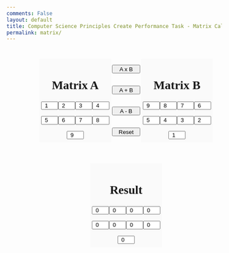 ```yaml
---
comments: False
layout: default
title: Computer Science Principles Create Performance Task - Matrix Calculator
permalink: matrix/
---
```


<html lang="en">
<head>
<title>Matrix Calculator</title>
    <!-- Styles for the webpage -->
    <style>
        /* header {
            text-align: center;
            display: block;
            margin-left: auto;
            margin-right: auto;
        } */
        #upper {
            margin-left: auto;
            margin-right: auto;
            display: flex;
            flex-flow: row wrap;
            width: 40em;
            height: 35em;
            /* background: #FAFAFA; */
            align-items: center;
            justify-content: center;
        }
        #matrix1, #matrix2, #matrix3{
            order: 1;
            width: 12em;
            height: 40%;
        }
        #operations {
            order: 1;
            width: 5em;
            height: 40%;
            display: flex;
            flex-flow: row wrap;
            align-items: center;
            justify-content: center;
        }
        .operation {
            width: 5em;
            height: 10%
        }
        .parent {
            display: flex;
            flex-flow: row wrap;
            width: 12em;
            background: #FAFAFA;
            align-items: center;
            justify-content: center;
        }
        .title {
            order: 1;
            font-family: "Times New Roman", serif;
            width: 9em;
            height: 10%;
            text-align: center;
        }
        .m1r1, .m2r1, .m3r1 {
            order: 2;
            width: 3em;
            height: 10%;
            text-align: center;
        }
        .m1r2, .m2r2, .m3r2 {
            order: 3;
            width: 3em;
            height: 10%;
            text-align: center;
        }
        .m1r3, .m2r3, .m3r3 {
            order: 4;
            width: 3em;
            height: 10%;
            text-align: center;
        }
        .functions {
            order: 5;
            width: 9em;
            height: 40%;
            display: flex;
            flex-flow: row wrap;
            align-items: center;
            justify-content: center;
        }
        .function {
            width: 8em;
            height: 10%;
            border-radius: 2em;
        }
        #console {
            display: block;
            margin-left: auto;
            margin-right: auto;
            width: 40%;
            height: 50%;
        }
    </style>
</head>
<body>
	<div id="upper">
		<div id="matrix1" class="parent">
			<h1 class="title">Matrix A</h1>
			<input class="m1r1" id="1.1.1" type="number" value="1"/>
			<input class="m1r1" id="1.1.2" type="number" value="2"/>
			<input class="m1r1" id="1.1.3" type="number" value="3"/>
			<input class="m1r2" id="1.2.1" type="number" value="4"/>
			<input class="m1r2" id="1.2.2" type="number" value="5"/>
			<input class="m1r2" id="1.2.3" type="number" value="6"/>
			<input class="m1r3" id="1.3.1" type="number" value="7"/>
			<input class="m1r3" id="1.3.2" type="number" value="8"/>
			<input class="m1r3" id="1.3.3" type="number" value="9"/>	
		</div>
		<div id="operations">
			<input class="operation" type="button" value="A x B" onclick="getvalues()"/>
			<input class="operation" type="button" value="A + B" onclick="addmatrix()"/>
			<input class="operation" type="button" value="A - B" onclick="subtractmatrix()"/>
            <input class="operation" type="button" value="Reset" onclick="reset()"/>
		</div>
		<div id="matrix2" class="parent">
			<h1 class="title">Matrix B</h1>
			<input class="m2r1" id="2.1.1" type="number" value="9"/>
			<input class="m2r1" id="2.1.2" type="number" value="8"/>
			<input class="m2r1" id="2.1.3" type="number" value="7"/>
			<input class="m2r2" id="2.2.1" type="number" value="6"/>
			<input class="m2r2" id="2.2.2" type="number" value="5"/>
			<input class="m2r2" id="2.2.3" type="number" value="4"/>
			<input class="m2r3" id="2.3.1" type="number" value="3"/>
			<input class="m2r3" id="2.3.2" type="number" value="2"/>
			<input class="m2r3" id="2.3.3" type="number" value="1"/>
		</div>
        <div id="matrix3" class="parent">
			<h1 class="title">Result</h1>
			<input class="m3r1" id="3.1.1" type="number" value="0"/>
			<input class="m3r1" id="3.1.2" type="number" value="0"/>
			<input class="m3r1" id="3.1.3" type="number" value="0"/>
			<input class="m3r2" id="3.2.1" type="number" value="0"/>
			<input class="m3r2" id="3.2.2" type="number" value="0"/>
			<input class="m3r2" id="3.2.3" type="number" value="0"/>
			<input class="m3r3" id="3.3.1" type="number" value="0"/>
			<input class="m3r3" id="3.3.2" type="number" value="0"/>
			<input class="m3r3" id="3.3.3" type="number" value="0"/>
		</div>
	</div>
<script>
var matrix1 = []
var matrix2 = []
var matrix3 = []
function matrixone() {
    var matrix1 = []
    var temp
        for (let j = 1; j < 4; j++) {
            var temp1 = []
            for (let k = 1; k < 4; k++) {
                temp = document.getElementById("1."+j+"."+k+"").value
                temp1.push(temp)
            }
            matrix1[j-1]=temp1
        }
    return matrix1
}
function matrixtwo() {
    var matrix2 = []
    var temp
        for (let j = 1; j < 4; j++) {
            var temp1 = []
            for (let k = 1; k < 4; k++) {
                temp = document.getElementById("2."+j+"."+k+"").value
                temp1.push(temp)
            }
            matrix2[j-1]=temp1
        }
    return matrix2
}
function matrixthree() {
    var matrix3 = []
    var temp
        for (let j = 1; j < 4; j++) {
            var temp1 = []
            for (let k = 1; k < 4; k++) {
                temp = document.getElementById("3."+j+"."+k+"").value
                temp1.push(temp)
            }
            matrix3[j-1]=temp1
        }
    return matrix3
}
function addmatrix() {
    console.log("adding")
    var m1 = matrixone()
    var m2 = matrixtwo()
    var temp
    for (let i = 1; i < 4; i++) {
        for (let j = 1; j < 4; j++) {
            document.getElementById("3."+i+"."+j+"").value = parseInt(m1[i-1][j-1]) + parseInt(m2[i-1][j-1])
        }
    }
}
function subtractmatrix() {
    console.log("subtracting")
    var m1 = matrixone()
    var m2 = matrixtwo()
    var temp
    for (let i = 1; i < 4; i++) {
        for (let j = 1; j < 4; j++) {
            document.getElementById("3."+i+"."+j+"").value = parseInt(m1[i-1][j-1]) - parseInt(m2[i-1][j-1])
        }
    }
}
function reset() {
    for (let i = 1; i < 4; i++) {
        for (let j = 1; j < 4; j++) {
            document.getElementById("3."+i+"."+j+"").value = 0
        }
    }
}
</script>
</body>